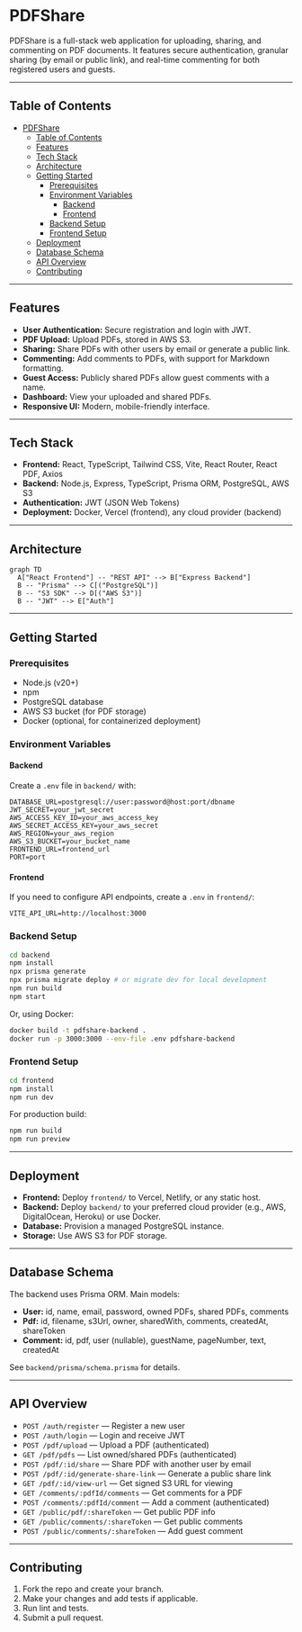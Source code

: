 # PDFShare

PDFShare is a full-stack web application for uploading, sharing, and commenting on PDF documents. It features secure authentication, granular sharing (by email or public link), and real-time commenting for both registered users and guests.

---

## Table of Contents

- [PDFShare](#pdfshare)
  - [Table of Contents](#table-of-contents)
  - [Features](#features)
  - [Tech Stack](#tech-stack)
  - [Architecture](#architecture)
  - [Getting Started](#getting-started)
    - [Prerequisites](#prerequisites)
    - [Environment Variables](#environment-variables)
      - [Backend](#backend)
      - [Frontend](#frontend)
    - [Backend Setup](#backend-setup)
    - [Frontend Setup](#frontend-setup)
  - [Deployment](#deployment)
  - [Database Schema](#database-schema)
  - [API Overview](#api-overview)
  - [Contributing](#contributing)

---

## Features

- **User Authentication:** Secure registration and login with JWT.
- **PDF Upload:** Upload PDFs, stored in AWS S3.
- **Sharing:** Share PDFs with other users by email or generate a public link.
- **Commenting:** Add comments to PDFs, with support for Markdown formatting.
- **Guest Access:** Publicly shared PDFs allow guest comments with a name.
- **Dashboard:** View your uploaded and shared PDFs.
- **Responsive UI:** Modern, mobile-friendly interface.

---

## Tech Stack

- **Frontend:** React, TypeScript, Tailwind CSS, Vite, React Router, React PDF, Axios
- **Backend:** Node.js, Express, TypeScript, Prisma ORM, PostgreSQL, AWS S3
- **Authentication:** JWT (JSON Web Tokens)
- **Deployment:** Docker, Vercel (frontend), any cloud provider (backend)

---

## Architecture

```mermaid
graph TD
  A["React Frontend"] -- "REST API" --> B["Express Backend"]
  B -- "Prisma" --> C[("PostgreSQL")]
  B -- "S3 SDK" --> D[("AWS S3")]
  B -- "JWT" --> E["Auth"]
```

---

## Getting Started

### Prerequisites

- Node.js (v20+)
- npm
- PostgreSQL database
- AWS S3 bucket (for PDF storage)
- Docker (optional, for containerized deployment)

### Environment Variables

#### Backend

Create a `.env` file in `backend/` with:

```
DATABASE_URL=postgresql://user:password@host:port/dbname
JWT_SECRET=your_jwt_secret
AWS_ACCESS_KEY_ID=your_aws_access_key
AWS_SECRET_ACCESS_KEY=your_aws_secret
AWS_REGION=your_aws_region
AWS_S3_BUCKET=your_bucket_name
FRONTEND_URL=frontend_url
PORT=port
```

#### Frontend

If you need to configure API endpoints, create a `.env` in `frontend/`:

```
VITE_API_URL=http://localhost:3000
```

### Backend Setup

```bash
cd backend
npm install
npx prisma generate
npx prisma migrate deploy # or migrate dev for local development
npm run build
npm start
```

Or, using Docker:

```bash
docker build -t pdfshare-backend .
docker run -p 3000:3000 --env-file .env pdfshare-backend
```

### Frontend Setup

```bash
cd frontend
npm install
npm run dev
```

For production build:

```bash
npm run build
npm run preview
```

---

## Deployment

- **Frontend:** Deploy `frontend/` to Vercel, Netlify, or any static host.
- **Backend:** Deploy `backend/` to your preferred cloud provider (e.g., AWS, DigitalOcean, Heroku) or use Docker.
- **Database:** Provision a managed PostgreSQL instance.
- **Storage:** Use AWS S3 for PDF storage.

---

## Database Schema

The backend uses Prisma ORM. Main models:

- **User:** id, name, email, password, owned PDFs, shared PDFs, comments
- **Pdf:** id, filename, s3Url, owner, sharedWith, comments, createdAt, shareToken
- **Comment:** id, pdf, user (nullable), guestName, pageNumber, text, createdAt

See `backend/prisma/schema.prisma` for details.

---

## API Overview

- `POST /auth/register` — Register a new user
- `POST /auth/login` — Login and receive JWT
- `POST /pdf/upload` — Upload a PDF (authenticated)
- `GET /pdf/pdfs` — List owned/shared PDFs (authenticated)
- `POST /pdf/:id/share` — Share PDF with another user by email
- `POST /pdf/:id/generate-share-link` — Generate a public share link
- `GET /pdf/:id/view-url` — Get signed S3 URL for viewing
- `GET /comments/:pdfId/comments` — Get comments for a PDF
- `POST /comments/:pdfId/comment` — Add a comment (authenticated)
- `GET /public/pdf/:shareToken` — Get public PDF info
- `GET /public/comments/:shareToken` — Get public comments
- `POST /public/comments/:shareToken` — Add guest comment

---

## Contributing

1. Fork the repo and create your branch.
2. Make your changes and add tests if applicable.
3. Run lint and tests.
4. Submit a pull request.
